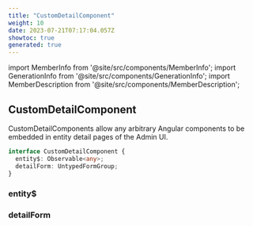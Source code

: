 ```yaml
---
title: "CustomDetailComponent"
weight: 10
date: 2023-07-21T07:17:04.057Z
showtoc: true
generated: true
---
```

<!-- This file was generated from the Vendure source. Do not modify. Instead, re-run the "docs:build" script -->
import MemberInfo from '@site/src/components/MemberInfo';
import GenerationInfo from '@site/src/components/GenerationInfo';
import MemberDescription from '@site/src/components/MemberDescription';


## CustomDetailComponent

<GenerationInfo sourceFile="packages/admin-ui/src/lib/core/src/providers/custom-detail-component/custom-detail-component-types.ts" sourceLine="14" packageName="@vendure/admin-ui" />

CustomDetailComponents allow any arbitrary Angular components to be embedded in entity detail
pages of the Admin UI.

```ts title="Signature"
interface CustomDetailComponent {
  entity$: Observable<any>;
  detailForm: UntypedFormGroup;
}
```

<div className="members-wrapper">

### entity$

<MemberInfo kind="property" type="Observable&#60;any&#62;"   />


### detailForm

<MemberInfo kind="property" type="UntypedFormGroup"   />




</div>
